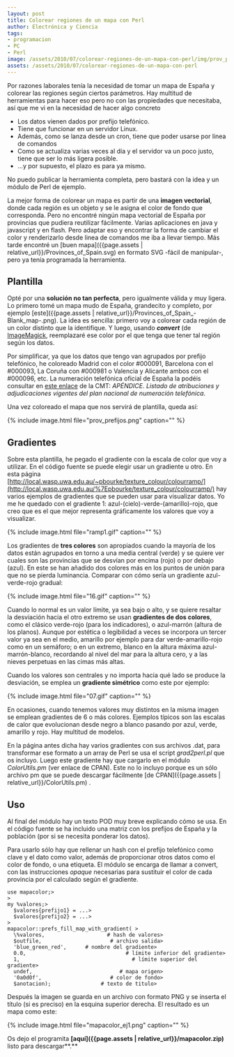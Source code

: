 ```yaml
---
layout: post
title: Colorear regiones de un mapa con Perl
author: Electrónica y Ciencia
tags:
- programacion
- PC
- Perl
image: /assets/2010/07/colorear-regiones-de-un-mapa-con-perl/img/prov_prefijos.png
assets: /assets/2010/07/colorear-regiones-de-un-mapa-con-perl
---
```


Por razones laborales tenía la necesidad de tomar un mapa de España y colorear las regiones según ciertos parámetros. Hay multitud de herramientas para hacer eso pero no con las propiedades que necesitaba, así que me vi en la necesidad de hacer algo concreto

- Los datos vienen dados por prefijo telefónico.
- Tiene que funcionar en un servidor Linux.
- Además, como se lanza desde un cron, tiene que poder usarse por linea de comandos
- Como se actualiza varias veces al día y el servidor va un poco justo, tiene que ser lo más ligera posible.
- ...y por supuesto, el plazo es para ya mismo.

No puedo publicar la herramienta completa, pero bastará con la idea y un  módulo de Perl de ejemplo.

La mejor forma de colorear un mapa es partir de una **imagen vectorial**, donde cada región es un objeto y se le asigna el color de fondo que corresponda. Pero no encontré ningún mapa vectorial de España por provincias que pudiera reutilizar fácilmente. Varias aplicaciones en java y javascript y en flash. Pero adaptar eso y encontrar la forma de cambiar el color y renderizarlo desde linea de comandos me iba a llevar tiempo. Más tarde encontré un [buen mapa]({{page.assets | relative_url}}/Provinces_of_Spain.svg) en formato SVG -fácil de manipular-, pero ya tenía programada la herramienta.

## Plantilla

Opté por una **solución no tan perfecta**, pero igualmente válida y muy ligera. Lo primero tomé un mapa mudo de España, grandecito y completo, por ejemplo [este]({{page.assets | relative_url}}/Provinces_of_Spain_-Blank_map-.png). La idea es sencilla: primero voy a colorear cada región de un color distinto que la identifique. Y luego, usando ***convert*** (de [ImageMagick](http://www.imagemagick.org/script/index.php), reemplazaré ese color por el que tenga que tener tal región según los datos.

Por simplificar, ya que los datos que tengo van agrupados por prefijo telefónico, he coloreado Madrid con el color #000091, Barcelona con el #000093, La Coruña con #000981 o Valencia y Alicante ambos con el #000096, etc. La numeración telefónica oficial de España la podéis consultar en [este enlace](http://www.cmt.es/cmt_ptl_ext/SelectOption.do?tipo=html&amp;detalles=090027198008a055&amp;nav=norma_buscador) de la CMT: *APÉNDICE. Listado de atribuciones y adjudicaciones vigentes del plan nacional de numeración telefónica*.

Una vez coloreado el mapa que nos servirá de plantilla, queda así:

{% include image.html file="prov_prefijos.png" caption="" %}

## Gradientes

Sobre esta plantilla, he pegado el gradiente con la escala de color que voy a utilizar. En el código fuente se puede elegir usar un gradiente u otro. En esta página [http://local.wasp.uwa.edu.au/~pbourke/texture_colour/colourramp/](http://local.wasp.uwa.edu.au/%7Epbourke/texture_colour/colourramp/) hay varios ejemplos de gradientes que se pueden usar para visualizar datos. Yo me he quedado con el gradiente 1: azul-(cielo)-verde-(amarillo)-rojo, que creo que es el que mejor representa gráficamente los valores que voy a visualizar.

{% include image.html file="ramp1.gif" caption="" %}

Los gradientes de **tres colores** son apropiados cuando la mayoría de los datos están agrupados en torno a una media central (verde) y se quiere ver cuales son las provincias que se desvían por encima (rojo) o por debajo (azul). En este se han añadido dos colores más en los puntos de unión para que no se pierda luminancia. Comparar con cómo sería un gradiente azul-verde-rojo gradual:

{% include image.html file="16.gif" caption="" %}

Cuando lo normal es un valor límite, ya sea bajo o alto, y se quiere resaltar la desviación hacia el otro extremo se usan **gradientes de dos colores**, como el clásico verde-rojo (para los indicadores), o azul-marrón (altura de los planos). Aunque por estética o legibilidad a veces se incorpora un tercer valor ya sea en el medio, amarillo por ejemplo para dar verde-amarillo-rojo como en un semáforo; o en un extremo, blanco en la altura máxima azul-marrón-blanco, recordando al nivel del mar para la altura cero, y a las nieves perpetuas en las cimas más altas.

Cuando los valores son centrales y no importa hacia qué lado se produce la desviación, se emplea un **gradiente simétrico** como este por ejemplo:

{% include image.html file="07.gif" caption="" %}

En ocasiones, cuando tenemos valores muy distintos en la misma imagen se emplean gradientes de 6 o más colores. Ejemplos típicos son las escalas de calor que evolucionan desde negro a blanco pasando por azul, verde, amarillo y rojo. Hay multitud de modelos.

En la página antes dicha hay varios gradientes con sus archivos .dat, para transformar ese formato a un array de Perl se usa el script *grad2perl.pl* que os incluyo. Luego este gradiente hay que cargarlo en el módulo *ColorUtils.pm* (ver enlace de CPAN). Este no lo incluyo porque es un sólo archivo pm que se puede descargar fácilmente [de CPAN]({{page.assets | relative_url}}/ColorUtils.pm) .

## Uso

Al final del módulo hay un texto POD muy breve explicando cómo se usa. En el código fuente se ha incluido una matriz con los prefijos de España y la población (por si se necesita ponderar los datos).

Para usarlo sólo hay que rellenar un hash con el prefijo telefónico como clave y el dato como valor, además de proporcionar otros datos como el color de fondo, o una etiqueta. El módulo se encarga de llamar a convert, con las instrucciones *opaque* necesarias para sustituir el color de cada provincia por el calculado según el gradiente.

    use mapacolor;>
    >
    my %valores;>
      $valores{prefijo1} = ...>
      $valores{prefijo2} = ...>
    >
    mapacolor::prefs_fill_map_with_gradient( >
      \%valores,                    # hash de valores>
      $outfile,                      # archivo salida>
      'blue_green_red',      # nombre del gradiente>
      0.0,                                # límite inferior del gradiente>
      1,                                    # límite superior del gradiente>
      undef,                            # mapa origen>
      '0a0d0f',                      # color de fondo>
      $anotacion);                # texto de titulo>
    

Después la imagen se guarda en un archivo con formato PNG y se inserta el título (si es preciso) en la esquina superior derecha. El resultado es un mapa como este:

{% include image.html file="mapacolor_ej1.png" caption="" %}

Os dejo el programita **[aquí]({{page.assets | relative_url}}/mapacolor.zip)** listo para descargar**.**

